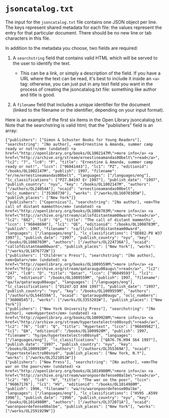 # `jsoncatalog.txt`

The input for the `jsoncatalog.txt` file contains one JSON object per line. The keys represent shared metadata for each file: the values represent the entry for that particular document. There should be no new line or tab characters in this file.

In addition to the metadata you choose, two fields are required:

1. A `searchstring` field that contains valid HTML which will be served to the user to identify the text.
   * This can be a link, or simply a description of the field. If you have a URL where the text can be read, it's best to include it inside an `<a>` tag: otherwise, you can just put in any text field you want in the process of creating the jsoncatalog.txt file: something like author and title is good.

2. A `filename` field that includes a unique identifier for the document (linked to the filename or the identifier, depending on your input format).

Here is an example of the first six items in the Open Library jsoncatalog.txt. Note that the searchstring is valid html; that the "publishers" field is an array:

``` {js}
{"publishers": ["Simon & Schuster Books for Young Readers"], "searchstring": "[No author], <em>Ernestine & Amanda, summer camp ready or not!</em> (undated) <a href=\"http://openlibrary.org/books/OL1002147M\">more info</a> <a href=\"http://archive.org/stream/ernestineamandas00belt\">read</a>", "lc2": "7", "lc0": "P", "title": "Ernestine & Amanda, summer camp ready or not!", "lccn": ["96041443"], "lc1": "PZ", "editionid": "/books/OL1002147M", "publish": 1997, "filename": "er/ne/ernestineamandas00belt", "languages": ["/languages/eng"], "lc_classifications": ["PZ7.B4197 Er 1997"], "publish_date": "1997", "publish_country": "nyu", "key": "/books/OL1002147M", "authors": ["/authors/OL24054A"], "ocaid": "ernestineamandas00belt", "oclc_numbers": ["35360730"], "works": ["/works/OL16070305W"], "publish_places": ["New York"]}
{"publishers": ["Copernicus"], "searchstring": "[No author], <em>The call of distant mammoths</em> (undated) <a href=\"http://openlibrary.org/books/OL1008703M\">more info</a> <a href=\"http://archive.org/stream/callofdistantmam00ward\">read</a>", "lc2": "882", "lc0": "Q", "title": "The call of distant mammoths", "lccn": ["96048690"], "lc1": "QE", "editionid": "/books/OL1008703M", "publish": 1997, "filename": "ca/ll/callofdistantmam00ward", "languages": ["/languages/eng"], "lc_classifications": ["QE882.P8 W37 1997"], "publish_date": "1997", "publish_country": "nyu", "key": "/books/OL1008703M", "authors": ["/authors/OL224736A"], "ocaid": "callofdistantmam00ward", "publish_places": ["New York"], "works": ["/works/OL1876772W"]}
{"publishers": ["Children's Press"], "searchstring": "[No author], <em>Qatar</em> (undated) <a href=\"http://openlibrary.org/books/OL1009559M\">more info</a> <a href=\"http://archive.org/stream/qataraugu00augu\">read</a>", "lc2": "247", "lc0": "D", "title": "Qatar", "lccn": ["96049593"], "lc1": "DS", "editionid": "/books/OL1009559M", "publish": 1997, "filename": "qa/ta/qataraugu00augu", "languages": ["/languages/eng"], "lc_classifications": ["DS247.Q3 A94 1997"], "publish_date": "1997", "publish_country": "nyu", "key": "/books/OL1009559M", "authors": ["/authors/OL544559A"], "ocaid": "qataraugu00augu", "oclc_numbers": ["36008545"], "works": ["/works/OL3353201W"], "publish_places": ["New York"]}
{"publishers": ["New York University Press"], "searchstring": "[No author], <em>Hypertext</em> (undated) <a href=\"http://openlibrary.org/books/OL1009928M\">more info</a> <a href=\"http://archive.org/stream/hypertextelectro00snyd\">read</a>", "lc2": "76", "lc0": "Q", "title": "Hypertext", "lccn": ["96049982"], "lc1": "QA", "editionid": "/books/OL1009928M", "publish": 1997, "filename": "hy/pe/hypertextelectro00snyd", "languages": ["/languages/eng"], "lc_classifications": ["QA76.76.H94 S64 1997"], "publish_date": "1997", "publish_country": "nyu", "key": "/books/OL1009928M", "authors": ["/authors/OL355369A"], "ocaid": "hypertextelectro00snyd", "publish_places": ["New York, N.Y"], "works": ["/works/OL2521051W"]}
{"publishers": ["New Press"], "searchstring": "[No author], <em>The war on the poor</em> (undated) <a href=\"http://openlibrary.org/books/OL1014980M\">more info</a> <a href=\"http://archive.org/stream/waronpoordefense00albe\">read</a>", "lc2": "95", "lc0": "H", "title": "The war on the poor", "lccn": ["96067176"], "lc1": "HV", "editionid": "/books/OL1014980M", "publish": 1996, "filename": "wa/ro/waronpoordefense00albe", "languages": ["/languages/eng"], "lc_classifications": ["HV95 .A599 1996"], "publish_date": "1996", "publish_country": "nyu", "key": "/books/OL1014980M", "authors": ["/authors/OL372071A"], "ocaid": "waronpoordefense00albe", "publish_places": ["New York"], "works": ["/works/OL2591929W"]}
```
